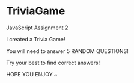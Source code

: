 # TriviaGame
JavaScript Assignment 2

I created a Trivia Game!

You will need to answer 5 RANDOM QUESTIONS!

Try your best to find correct answers!

HOPE YOU ENJOY ~